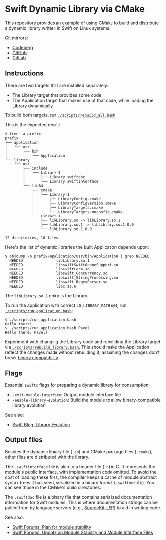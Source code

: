 <!--
Copyright 2025 Pavel Sobolev

This file is part of the Swift Dynamic Library via CMake project,
located at either of the following mirrors:

    https://codeberg.org/paveloom-o/swift-dynamic-library-via-cmake
    https://github.com/paveloom-o/swift-dynamic-library-via-cmake
    https://gitlab.com/paveloom-g/other/swift-dynamic-library-via-cmake

Licensed under the Apache License, Version 2.0 (the "License");
you may not use this file except in compliance with the License.
You may obtain a copy of the License at

    http://www.apache.org/licenses/LICENSE-2.0

Unless required by applicable law or agreed to in writing, software
distributed under the License is distributed on an "AS IS" BASIS,
WITHOUT WARRANTIES OR CONDITIONS OF ANY KIND, either express or implied.
See the License for the specific language governing permissions and
limitations under the License.

SPDX-License-Identifier: Apache-2.0
-->

# Swift Dynamic Library via CMake

This repository provides an example of using CMake to build and distribute a dynamic library written in Swift on Linux systems.

Git mirrors:

- [Codeberg](https://codeberg.org/paveloom-o/swift-dynamic-library-via-cmake)
- [GitHub](https://github.com/paveloom-o/swift-dynamic-library-via-cmake)
- [GitLab](https://gitlab.com/paveloom-g/other/swift-dynamic-library-via-cmake)

## Instructions

There are two targets that are installed separately:

- The Library target that provides some code
- The Application target that makes use of that code, while loading the Library dynamically

To build both targets, run [`./scripts/rebuild_all.bash`](./scripts/rebuild_all.bash).

This is the expected result:

```console
$ tree -a prefix
prefix
├── application
│   └── usr
│       └── bin
│           └── Application
└── library
    └── usr
        ├── include
        │   └── Library-1
        │       ├── Library.swiftdoc
        │       └── Library.swiftinterface
        └── lib64
            ├── cmake
            │   └── Library-1
            │       ├── LibraryConfig.cmake
            │       ├── LibraryConfigVersion.cmake
            │       ├── LibraryTargets.cmake
            │       └── LibraryTargets-noconfig.cmake
            └── Library-1
                ├── libLibrary.so -> libLibrary.so.1
                ├── libLibrary.so.1 -> libLibrary.so.1.0.0
                └── libLibrary.so.1.0.0

12 directories, 10 files
```

Here's the list of dynamic libraries the built Application depends upon:

```console
$ objdump -p prefix/application/usr/bin/Application | grep NEEDED
  NEEDED               libLibrary.so.1
  NEEDED               libswiftSwiftOnoneSupport.so
  NEEDED               libswiftCore.so
  NEEDED               libswift_Concurrency.so
  NEEDED               libswift_StringProcessing.so
  NEEDED               libswift_RegexParser.so
  NEEDED               libc.so.6
```

The `libLibrary.so.1` entry is the Library.

To run the application with correct `LD_LIBRARY_PATH` set, run [`./scripts/run_application.bash`](./scripts/run_application.bash):

```console
$ ./scripts/run_application.bash
Hello there!
$ ./scripts/run_application.bash Pavel
Hello there, Pavel!
```

Experiment with changing the Library code and rebuilding the Library target via [`./scripts/rebuild_library.bash`](./scripts/rebuild_library.bash). This should make the Application reflect the changes made without rebuilding it, assuming the changes don't break [binary compatibility](https://github.com/swiftlang/swift/blob/main/docs/LibraryEvolution.rst#supported-evolution).

## Flags

Essential `swiftc` flags for preparing a dynamic library for consumption:

- `-emit-module-interface`: Output module interface file
- `-enable-library-evolution`: Build the module to allow binary-compatible library evolution

See also:

- [Swift Blog: Library Evolution](https://www.swift.org/blog/library-evolution/)

## Output files

Besides the dynamic library file (`.so`) and CMake package files (`.cmake`), other files are distributed with the library.

The `.swiftinterface` file is akin to a header file (`.h`) in C. It represents the module's public interface, with implementation code omitted. To avoid the cost of loading these files, the compiler keeps a cache of module abstract syntax trees it has seen, serialized in a binary format (`.swiftmodule`). You can see those in the CMake's build directories.

The `.swiftdoc` file is a binary file that contains serialized documentation information for Swift modules. This is where documentation strings can be pulled from by language servers (e.g., [SourceKit-LSP](https://github.com/swiftlang/sourcekit-lsp/)) to aid in writing code.

See also:

- [Swift Forums: Plan for module stability](https://forums.swift.org/t/plan-for-module-stability/14551)
- [Swift Forums: Update on Module Stability and Module Interface Files](https://forums.swift.org/t/update-on-module-stability-and-module-interface-files/23337)
